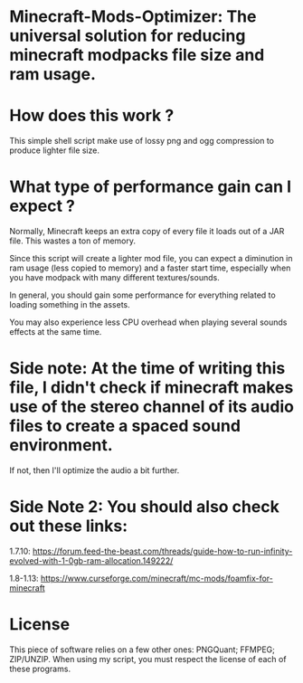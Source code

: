 # Minecraft-Mods-Optimizer: The universal solution for reducing minecraft modpacks file size and ram usage.

# How does this work ?
This simple shell script make use of lossy png and ogg compression to produce lighter file size. 

# What type of performance gain can I expect ?
Normally, Minecraft keeps an extra copy of every file it loads out of a JAR file. This wastes a ton of memory.

Since this script will create a lighter mod file, you can expect a diminution in ram usage (less copied to memory) and a faster start time, especially when you have modpack with many different textures/sounds.

In general, you should gain some performance for everything related to loading something in the assets.

You may also experience less CPU overhead when playing several sounds effects at the same time.


# Side note: At the time of writing this file, I didn't check if minecraft makes use of the stereo channel of its audio files  to create a spaced sound environment.
If not, then I'll optimize the audio a bit further.

# Side Note 2: You should also check out these links:
1.7.10: https://forum.feed-the-beast.com/threads/guide-how-to-run-infinity-evolved-with-1-0gb-ram-allocation.149222/

1.8-1.13: https://www.curseforge.com/minecraft/mc-mods/foamfix-for-minecraft

# License
This piece of software relies on a few other ones: PNGQuant; FFMPEG; ZIP/UNZIP.
When using my script, you must respect the license of each of these programs.





